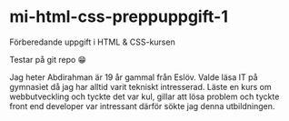 # mi-html-css-preppuppgift-1
Förberedande uppgift i HTML &amp; CSS-kursen


Testar på git repo 😁

Jag heter Abdirahman är 19 år gammal från Eslöv. Valde läsa IT på gymnasiet då jag har alltid varit tekniskt intresserad. Läste en kurs om webbutveckling och tyckte det var kul, gillar att lösa problem och tyckte front end developer var intressant därför sökte jag denna utbildningen.